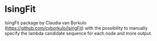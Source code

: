 IsingFit
==========

IsingFit package by Claudia van Borkulo (https://github.com/cvborkulo/IsingFit) with the possibility to manually specify the lambda candidate sequence for each node and more output.
